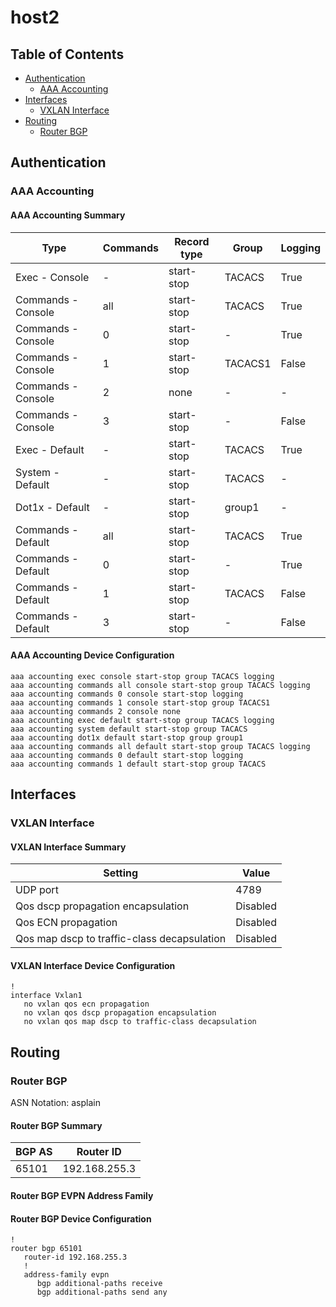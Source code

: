# host2

## Table of Contents

- [Authentication](#authentication)
  - [AAA Accounting](#aaa-accounting)
- [Interfaces](#interfaces)
  - [VXLAN Interface](#vxlan-interface)
- [Routing](#routing)
  - [Router BGP](#router-bgp)

## Authentication

### AAA Accounting

#### AAA Accounting Summary

| Type | Commands | Record type | Group | Logging |
| ---- | -------- | ----------- | ----- | ------- |
| Exec - Console | - | start-stop | TACACS | True |
| Commands - Console | all | start-stop | TACACS | True |
| Commands - Console | 0 | start-stop |  -  | True |
| Commands - Console | 1 | start-stop | TACACS1 | False |
| Commands - Console | 2 | none | - | - |
| Commands - Console | 3 | start-stop |  -  | False |
| Exec - Default | - | start-stop | TACACS | True |
| System - Default | - | start-stop | TACACS | - |
| Dot1x - Default | - | start-stop | group1 | - |
| Commands - Default | all | start-stop | TACACS | True |
| Commands - Default | 0 | start-stop | - | True |
| Commands - Default | 1 | start-stop | TACACS | False |
| Commands - Default | 3 | start-stop | - | False |

#### AAA Accounting Device Configuration

```eos
aaa accounting exec console start-stop group TACACS logging
aaa accounting commands all console start-stop group TACACS logging
aaa accounting commands 0 console start-stop logging
aaa accounting commands 1 console start-stop group TACACS1
aaa accounting commands 2 console none
aaa accounting exec default start-stop group TACACS logging
aaa accounting system default start-stop group TACACS
aaa accounting dot1x default start-stop group group1
aaa accounting commands all default start-stop group TACACS logging
aaa accounting commands 0 default start-stop logging
aaa accounting commands 1 default start-stop group TACACS
```

## Interfaces

### VXLAN Interface

#### VXLAN Interface Summary

| Setting | Value |
| ------- | ----- |
| UDP port | 4789 |
| Qos dscp propagation encapsulation | Disabled |
| Qos ECN propagation | Disabled |
| Qos map dscp to traffic-class decapsulation | Disabled |

#### VXLAN Interface Device Configuration

```eos
!
interface Vxlan1
   no vxlan qos ecn propagation
   no vxlan qos dscp propagation encapsulation
   no vxlan qos map dscp to traffic-class decapsulation
```

## Routing

### Router BGP

ASN Notation: asplain

#### Router BGP Summary

| BGP AS | Router ID |
| ------ | --------- |
| 65101 | 192.168.255.3 |

#### Router BGP EVPN Address Family

#### Router BGP Device Configuration

```eos
!
router bgp 65101
   router-id 192.168.255.3
   !
   address-family evpn
      bgp additional-paths receive
      bgp additional-paths send any
```
